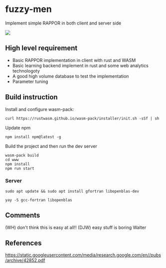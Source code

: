 # fuzzy-men
Implement simple RAPPOR in both client and server side

![](https://github.com/ywalterh/fuzzy-men/workflows/Rust/badge.svg)

## High level requirement
* Basic RAPPOR implementation in client with rust and WASM
* Basic learning backend implement in rust and some web analytics technologoty
* A good high volume database to test the implementation
* Parameter tuning

## Build instruction

Install and configure wasm-pack:

`curl https://rustwasm.github.io/wasm-pack/installer/init.sh -sSf | sh`

Update npm

`npm install npm@latest -g`

Build the project and then run the dev server

```
wasm-pack build
cd www
npm install
npm run start
```

### Server

`sudo apt update && sudo apt install gfortran libopenblas-dev`

`yay -S gcc-fortran libopenblas`


## Comments
(WH) don't think this is easy at all!!
(DJW) easy stuff is boring Walter

## References

https://static.googleusercontent.com/media/research.google.com/en//pubs/archive/42852.pdf
